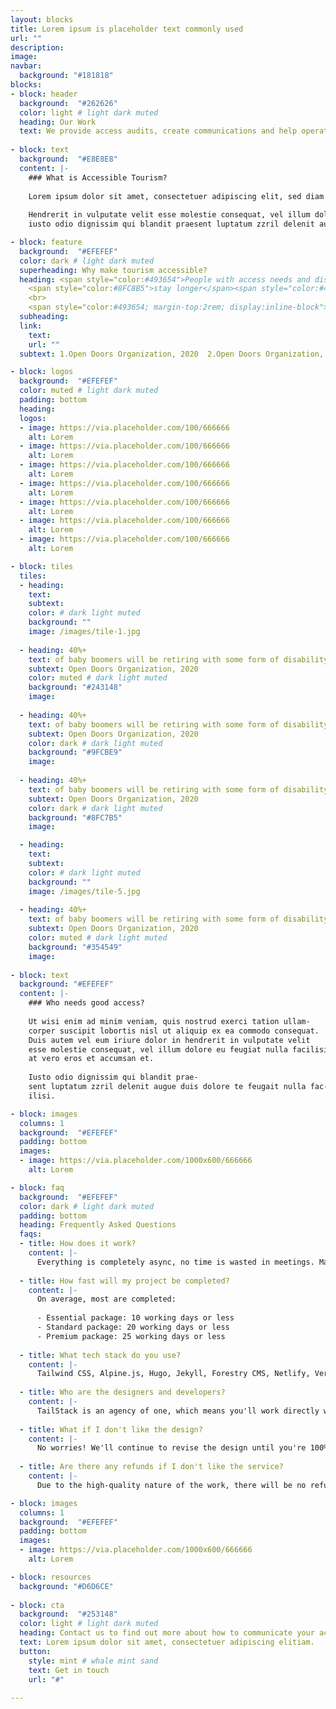 ```yaml
---
layout: blocks
title: Lorem ipsum is placeholder text commonly used
url: ""
description: 
image: 
navbar:
  background: "#181818"
blocks:
- block: header
  background:  "#262626"
  color: light # light dark muted
  heading: Our Work
  text: We provide access audits, create communications and help operators  meet more visitors.
  
- block: text
  background:  "#E8E8E8"
  content: |-
    ### What is Accessible Tourism?
    
    Lorem ipsum dolor sit amet, consectetuer adipiscing elit, sed diam nonummy nibh euismod tincidunt ut laoreet dolore magna aliquam erat volutpat. Ut wisi enim ad minim veniam, quis nostrud exerci tation ullamcorper suscipit lobortis nisl ut aliquip ex ea commodo consequat. Duis autem vel eum iriure dolor in.
    
    Hendrerit in vulputate velit esse molestie consequat, vel illum dolore eu feugiat nulla facilisis at vero eros et accumsan et.
    iusto odio dignissim qui blandit praesent luptatum zzril delenit augue duis dolore te feugait nulla facilisi.

- block: feature
  background:  "#EFEFEF"
  color: dark # light dark muted
  superheading: Why make tourism accessible?
  heading: <span style="color:#493654">People with access needs and disabilities</span> 
    <span style="color:#8FC8B5">stay longer</span><span style="color:#493654">,</span> <span style="color:#DE4B37">travel with more people</span> <span style="color:#493654">and they’re <span style="color:#9FCBE9">very loyal.</span>
    <br>
    <span style="color:#493654; margin-top:2rem; display:inline-block">In short, they’re</span> <span style="color:#7A6730">fantastic customers.</span>
  subheading: 
  link: 
    text: 
    url: ""
  subtext: 1.Open Doors Organization, 2020  2.Open Doors Organization, 2020  3.Open Doors Organization, 2020  

- block: logos
  background:  "#EFEFEF"
  color: muted # light dark muted
  padding: bottom
  heading: 
  logos:
  - image: https://via.placeholder.com/100/666666
    alt: Lorem
  - image: https://via.placeholder.com/100/666666
    alt: Lorem
  - image: https://via.placeholder.com/100/666666
    alt: Lorem
  - image: https://via.placeholder.com/100/666666
    alt: Lorem  
  - image: https://via.placeholder.com/100/666666
    alt: Lorem
  - image: https://via.placeholder.com/100/666666
    alt: Lorem
  - image: https://via.placeholder.com/100/666666
    alt: Lorem

- block: tiles
  tiles:
  - heading: 
    text: 
    subtext: 
    color: # dark light muted
    background: ""
    image: /images/tile-1.jpg
    
  - heading: 40%+
    text: of baby boomers will be retiring with some form of disability
    subtext: Open Doors Organization, 2020
    color: muted # dark light muted
    background: "#243148"
    image: 
    
  - heading: 40%+
    text: of baby boomers will be retiring with some form of disability
    subtext: Open Doors Organization, 2020
    color: dark # dark light muted
    background: "#9FCBE9"
    image: 
  
  - heading: 40%+
    text: of baby boomers will be retiring with some form of disability
    subtext: Open Doors Organization, 2020
    color: dark # dark light muted
    background: "#8FC7B5"
    image: 

  - heading: 
    text: 
    subtext: 
    color: # dark light muted
    background: ""
    image: /images/tile-5.jpg
    
  - heading: 40%+
    text: of baby boomers will be retiring with some form of disability
    subtext: Open Doors Organization, 2020
    color: muted # dark light muted
    background: "#354549"
    image:     
   
- block: text
  background: "#EFEFEF"
  content: |-
    ### Who needs good access?
    
    Ut wisi enim ad minim veniam, quis nostrud exerci tation ullam-
    corper suscipit lobortis nisl ut aliquip ex ea commodo consequat.
    Duis autem vel eum iriure dolor in hendrerit in vulputate velit
    esse molestie consequat, vel illum dolore eu feugiat nulla facilisis
    at vero eros et accumsan et. 
    
    Iusto odio dignissim qui blandit prae-
    sent luptatum zzril delenit augue duis dolore te feugait nulla fac-
    ilisi.

- block: images
  columns: 1
  background:  "#EFEFEF"
  padding: bottom
  images:
  - image: https://via.placeholder.com/1000x600/666666
    alt: Lorem

- block: faq
  background:  "#EFEFEF"
  color: dark # light dark muted
  padding: bottom
  heading: Frequently Asked Questions
  faqs:
  - title: How does it work?
    content: |- 
      Everything is completely async, no time is wasted in meetings. Manage your project design and development queue using Trello. Share your design files, Google docs, wireframes, or videos directly in the Trello cards. View active, queued, and completed tasks with ease. Invite your team, so anyone can submit requests and track their progress. View work progress on staging server.
  
  - title: How fast will my project be completed?
    content: |- 
      On average, most are completed:
  
      - Essential package: 10 working days or less
      - Standard package: 20 working days or less
      - Premium package: 25 working days or less
  
  - title: What tech stack do you use?
    content: |- 
      Tailwind CSS, Alpine.js, Hugo, Jekyll, Forestry CMS, Netlify, Vercel, GitHub.
  
  - title: Who are the designers and developers?
    content: |- 
      TailStack is an agency of one, which means you'll work directly with me, the founder of TailStack. 
  
  - title: What if I don't like the design?
    content: |- 
      No worries! We'll continue to revise the design until you're 100% satisfied.
  
  - title: Are there any refunds if I don't like the service?
    content: |- 
      Due to the high-quality nature of the work, there will be no refunds issued.

- block: images
  columns: 1
  background:  "#EFEFEF"
  padding: bottom
  images:
  - image: https://via.placeholder.com/1000x600/666666
    alt: Lorem

- block: resources
  background: "#D6D6CE"
         
- block: cta
  background:  "#253148"
  color: light # light dark muted
  heading: Contact us to find out more about how to communicate your access
  text: Lorem ipsum dolor sit amet, consectetuer adipiscing elitiam.
  button:
    style: mint # whale mint sand
    text: Get in touch
    url: "#"
            
---
```



